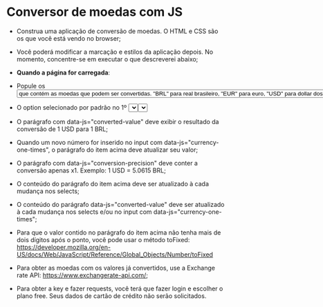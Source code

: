 # Conversor de moedas com JS

- Construa uma aplicação de conversão de moedas. O HTML e CSS são os que você está vendo no browser;
- Você poderá modificar a marcação e estilos da aplicação depois. No momento, concentre-se em executar o que descreverei abaixo;

- **Quando a página for carregada**: 

- Popule os <select> com tags <option> que contém as moedas que podem ser
  convertidas. "BRL" para real brasileiro, "EUR" para euro, "USD" para 
  dollar dos Estados Unidos, etc;

- O option selecionado por padrão no 1º <select> deve ser "USD" e o option
  no 2º <select> deve ser "BRL";

- O parágrafo com data-js="converted-value" deve exibir o resultado da 
  conversão de 1 USD para 1 BRL;

- Quando um novo número for inserido no input com 
  data-js="currency-one-times", o parágrafo do item acima deve atualizar 
  seu valor;

- O parágrafo com data-js="conversion-precision" deve conter a conversão 
  apenas x1. Exemplo: 1 USD = 5.0615 BRL;

- O conteúdo do parágrafo do item acima deve ser atualizado à cada 
  mudança nos selects;

- O conteúdo do parágrafo data-js="converted-value" deve ser atualizado à
  cada mudança nos selects e/ou no input com data-js="currency-one-times";

- Para que o valor contido no parágrafo do item acima não tenha mais de 
  dois dígitos após o ponto, você pode usar o método toFixed: 
  https://developer.mozilla.org/en-US/docs/Web/JavaScript/Reference/Global_Objects/Number/toFixed

- Para obter as moedas com os valores já convertidos, use a Exchange rate 
API: https://www.exchangerate-api.com/;

- Para obter a key e fazer requests, você terá que fazer login e escolher
  o plano free. Seus dados de cartão de crédito não serão solicitados.
